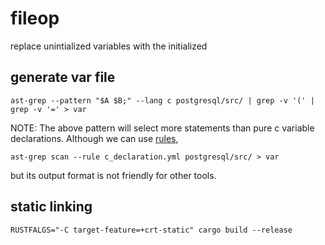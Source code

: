 # fileop

replace unintialized variables with the initialized

## generate var file

```shell
ast-grep --pattern "$A $B;" --lang c postgresql/src/ | grep -v '(' | grep -v '=' > var
```

NOTE: The above pattern will select more statements than pure c variable declarations.
Although we can use [rules](https://ast-grep.github.io/guide/rule-config.html),

```shell
ast-grep scan --rule c_declaration.yml postgresql/src/ > var
```

but its output format is not friendly for other tools.

## static linking

```shell
RUSTFALGS="-C target-feature=+crt-static" cargo build --release
```
